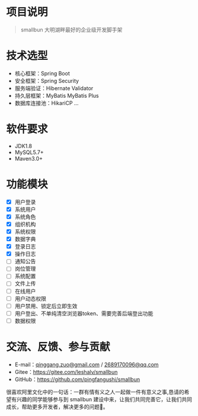 # 项目说明

> smallbun 大明湖畔最好的企业级开发脚手架

# 技术选型

* 核心框架：Spring Boot
* 安全框架：Spring Security
* 服务端验证：Hibernate Validator
* 持久层框架：MyBatis MyBatis Plus
* 数据库连接池：HikariCP 
...

# 软件要求

* JDK1.8
* MySQL5.7+
* Maven3.0+

# 功能模块

- [x] 用户登录 
- [x] 系统用户
- [x] 系统角色  
- [x] 组织机构  
- [x] 系统权限
- [x] 数据字典
- [x] 登录日志
- [x] 操作日志
- [ ] 通知公告
- [ ] 岗位管理
- [ ] 系统配置
- [ ] 文件上传
- [ ] 在线用户
- [ ] 用户动态权限
- [ ] 用户禁用、锁定后立即生效
- [ ] 用户登出、不单纯清空浏览器token、需要完善后端登出功能
- [ ] 数据权限

# 交流、反馈、参与贡献

* E-mail：qinggang.zuo@gmail.com / 2689170096@qq.com
* Gitee：https://gitee.com/leshalv/smallbun
* GitHub：https://github.com/pingfangushi/smallbun

很喜欢阿里文化中的一句话：一群有情有义之人一起做一件有意义之事,恳请的希望有兴趣的同学能够参与到 smallbun 建设中来，让我们共同完善它，让我们共同成长，帮助更多开发者，解决更多的问题💪。




